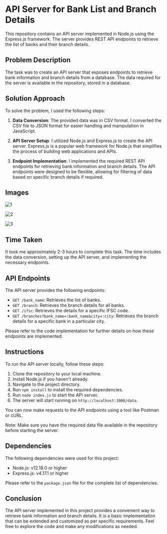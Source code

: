 # API Server for Bank List and Branch Details

This repository contains an API server implemented in Node.js using the Express.js framework. The server provides REST API endpoints to retrieve the list of banks and their branch details.

## Problem Description

The task was to create an API server that exposes endpoints to retrieve bank information and branch details from a database. The data required for the server is available in the repository, stored in a database.

## Solution Approach

To solve the problem, I used the following steps:

1. **Data Conversion**: The provided data was in CSV format. I converted the CSV file to JSON format for easier handling and manipulation in JavaScript.

2. **API Server Setup**: I utilized Node.js and Express.js to create the API server. Express.js is a popular web framework for Node.js that simplifies the process of building web applications and APIs.

3. **Endpoint Implementation**: I implemented the required REST API endpoints for retrieving bank information and branch details. The API endpoints were designed to be flexible, allowing for filtering of data based on specific branch details if required.

## Images

![1](https://github.com/VishalTyagi098/API-Task/assets/87750186/605bd7e3-ae56-481a-b7e3-37eca5ebe34c)


![2](https://github.com/VishalTyagi098/API-Task/assets/87750186/6db22c0b-6753-4bd7-a492-65b92782cebb)


![3](https://github.com/VishalTyagi098/API-Task/assets/87750186/f1d1bfa1-2159-451d-b9e6-4f446a3df21a)


## Time Taken

It took me approximately 2-3 hours to complete this task. The time includes the data conversion, setting up the API server, and implementing the necessary endpoints.

## API Endpoints

The API server provides the following endpoints:

- `GET /bank_name`: Retrieves the list of banks.
- `GET /branch`: Retrieves the branch details for all banks.
- `GET /ifsc`: Retrieves the details for a specific IFSC code.
- `GET /branches?bank_name=:bank_name&city=:city`: Retrieves the branch details for a specific bank in a particular city.

Please refer to the code implementation for further details on how these endpoints are implemented.

## Instructions

To run the API server locally, follow these steps:

1. Clone the repository to your local machine.
2. Install Node.js if you haven't already.
3. Navigate to the project directory.
4. Run `npm install` to install the required dependencies.
5. Run `node index.js` to start the API server.
6. The server will start running on `http://localhost:3000/data`.

You can now make requests to the API endpoints using a tool like Postman or cURL.

Note: Make sure you have the required data file available in the repository before starting the server.

## Dependencies

The following dependencies were used for this project:

- Node.js: v12.18.0 or higher
- Express.js: v4.17.1 or higher

Please refer to the `package.json` file for the complete list of dependencies.

## Conclusion

The API server implemented in this project provides a convenient way to retrieve bank information and branch details. It is a basic implementation that can be extended and customized as per specific requirements. Feel free to explore the code and make any modifications as needed.
